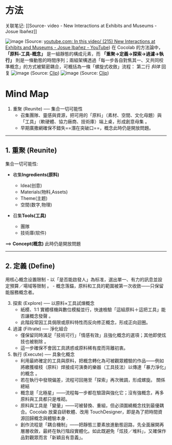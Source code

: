 
# 方法

关联笔记: [[Source- video - New Interactions at Exhibits and Museums - Josue Ibañez]]

![image](https://i.ytimg.com/vi/XcVuX5zOico/hqdefault.jpg)
(Source: [youtube.com: In this video/ (215) New Interactions at Exhibits and Museums - Josue Ibañez - YouTube](https://youtu.be/XcVuX5zOico?t=313))
在 Cocolab 的方法論中，**「原料-工具-概念」** 是一組靜態的構成元素，而 **「重聚→定義→探索→過濾→執行」** 則是一條動態的時間序列；兩組架構透過「每一步各自對焦其一、又共同校準概念」的方式被緊密耦合，可概括為一條「螺旋式收斂」流程：
第二行 _斜体_ 回复
![image](https://i.imgur.com/WAhSsri.webp)
(Source: [Clip](https://youtu.be/XcVuX5zOico?t=246))
![image](https://i.imgur.com/d7g8fme.webp)
(Source: [Clip](https://youtu.be/XcVuX5zOico?t=1481))
# Mind Map

1. 重聚 (Reunite) ── 集合一切可能性
	- 召集團隊、靈感與資源，把可用的「原料」（素材、空間、文化母題）與「工具」（軟硬體、協力廠商、技術庫）端上桌，形成創意母集 。
	- 早期廣撒網確保不錯失==潛在突破口==，概念此時仍是開放問題。



---

## 1. 重聚 (Reunite) 

集合一切可能性:

- 收集**Ingredients(原料)**
	- Idea(创意)
	- Materials(物料,Assets)
	- Theme(主题)
	- 空間(数字,物理)

- 召集**Tools(工具)**
	- 團隊
	- 技術庫(软件)

==> **Concept(概念)** 此時仍是開放問題



---


## 2. 定義 (Define) 

用核心概念设置限制
	- 以「是否能啟發人」為标准，選出單一、有力的訊息並設定預算／場域等限制 。
	- 概念落錨，原料和工具的範圍被第一次收斂——只保留能服務概念者。

3. 探索 (Explore) ── 以原料×工具試煉概念
	- 紙模、1:1 實體樣機與數位模擬並行，快速檢驗「這組原料＋這把工具」能否讓概念發聲 。
	- 此階段常因工具侷限或原料特性而反向修正概念，形成正向迴圈。
4. 過濾 (Filtrate) ── 淨化組合
	- 僅保留同時滿足「技術可行」「情感有效」且強化概念的選項；其他即使炫技也被剔除 。
	- 這一步確保不會因工具誘惑或原料稀有度而背離初衷。
5. 執行 (Execute) ── 具象化概念
	- 利用最終確定的工具與原料，把概念轉化為可被觀眾體驗的作品——例如將繳獲槍枝（原料）焊接成可演奏的樂器（工具技法）以傳達「暴力淨化」的概念 。
	- 若在執行中發現偏差，流程可回捲至「探索」再次微調，形成螺旋。
關係總結
	- 概念是「北極星」——流程每一步都在驗證與強化它；沒有強概念，再多原料與工具都只是堆砌。
	- 原料與工具是「變量」——可被替換、重組，但必須圍繞概念找到最優耦合。Cocolab 放棄自研軟體、改用 TouchDesigner，即是為了把時間資源回歸概念與體驗本身 .
	- 創作流程是「耦合機制」——把靜態三要素放進動態迴路，先全面展開再層層收斂，最終在執行階段實體化。如此既避免「炫技／堆料」，又確保作品對觀眾而言「新穎且有意義」。